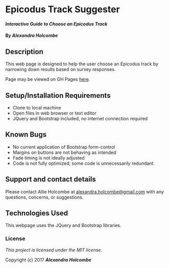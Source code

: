 # Epicodus Track Suggester

#### _Interactive Guide to Choose an Epicodus Track_

#### By _**Alexandra Holcombe**_

## Description

This web page is designed to help the user choose an Epicodus track by narrowing down results based on survey responses.

Page may be viewed on GH Pages [here](https://alexandraholcombe.github.io/cr-intro-week2/).

## Setup/Installation Requirements

* Clone to local machine
* Open files in web browser or text editor
* JQuery and Bootstrap included, no internet connection required

## Known Bugs

* No current application of Bootstrap form-control
* Margins on buttons are not behaving as intended
* Fade timing is not ideally adjusted
* Code is not fully optimized; some code is unnecessarily redundant.

## Support and contact details

Please contact Allie Holcombe at alexandra.holcombe@gmail.com with any questions, concerns, or suggestions.

## Technologies Used

This webpage uses the JQuery and Bootstrap libraries.

### License

*This project is licensed under the MIT license.*

Copyright (c) 2017 **_Alexandra Holcombe_**
